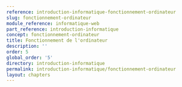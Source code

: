 ```yaml
---
reference: introduction-informatique-fonctionnement-ordinateur
slug: fonctionnement-ordinateur
module_reference: informatique-web
part_reference: introduction-informatique
concept: fonctionnement-ordinateur
title: Fonctionnement de l'ordinateur
description: ''
order: 5
global_order: '5'
directory: introduction-informatique
permalink: introduction-informatique/fonctionnement-ordinateur
layout: chapters
---
```

